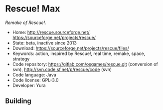 # Rescue! Max

_Remake of Rescue!._

- Home: http://rescue.sourceforge.net/, https://sourceforge.net/projects/rescue/
- State: beta, inactive since 2013
- Download: https://sourceforge.net/projects/rescue/files/
- Keywords: action, inspired by Rescue!, real time, remake, space, strategy
- Code repository: https://gitlab.com/osgames/rescue.git (conversion of svn), http://svn.code.sf.net/p/rescue/code (svn)
- Code language: Java
- Code license: GPL-3.0
- Developer: Yura

## Building
